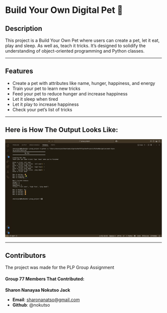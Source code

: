 # Build Your Own Digital Pet 🐶
## Description

This project is a Build Your Own Pet where users can create a pet, let it eat, play and sleep. As well as, teach it tricks. It’s designed to solidify the understanding of object-oriented programming and Python classes.

---
## Features
- Create a pet with attributes like name, hunger, happiness, and energy
- Train your pet to learn new tricks
- Feed your pet to reduce hunger and increase happiness
- Let it sleep when tired
- Let it play to increase happiness
- Check your pet’s list of tricks

---

## Here is How The Output Looks Like:
![Build Your Own Pet](output-screenshot.png)

---
## Contributors

The project was made for the PLP Group Assignment
#### Group 77 Members That Contributed: ####

**Sharon Nanayaa Nokutso Jack**
- **Email**: sharonanatso@gmail.com
- **Github**: @nokutso